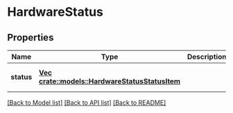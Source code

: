 # HardwareStatus

## Properties
Name | Type | Description | Notes
------------ | ------------- | ------------- | -------------
**status** | [**Vec <crate::models::HardwareStatusStatusItem>**](HardwareStatusStatusItem.md) |  | [optional] [default to null]

[[Back to Model list]](../README.md#documentation-for-models) [[Back to API list]](../README.md#documentation-for-api-endpoints) [[Back to README]](../README.md)


